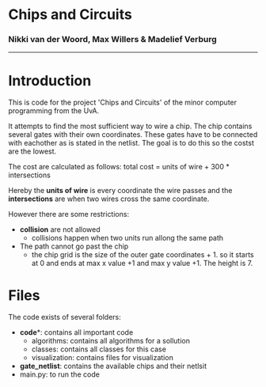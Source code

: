 
# Chips and Circuits
### Nikki van der Woord, Max Willers & Madelief Verburg
------------------------------------------------------

# Introduction

This is code for the project 'Chips and Circuits' of the minor computer programming from the UvA.

It attempts to find the most sufficient way to wire a chip. The chip contains several gates with their own coordinates. These gates have to be connected with eachother as is stated in the netlist. The goal is to do this so the costst are the lowest.

The cost are calculated as follows:
    total cost = units of wire + 300 * intersections

Hereby the **units of wire** is every coordinate the wire passes and the **intersections** are when two wires cross the same coordinate.

However there are some restrictions:
-  **collision** are not allowed
    - collisions happen when two units run allong the same path
- The path cannot go past the chip
    - the chip grid is the size of the outer gate coordinates + 1. so it starts at 0 and ends at max x value +1 and max y value +1. The height is 7. 


# Files

The code exists of several folders:
- **code***: contains all important code
    - algorithms: contains all algorithms for a sollution
    - classes: contains all classes for this case
    - visualization: contains files for visualization
- **gate_netlist**: contains the available chips and their netlsit
- main.py: to run the code